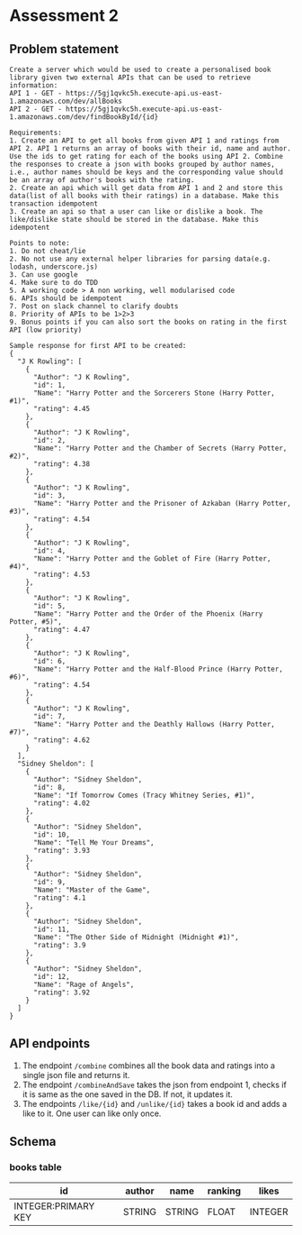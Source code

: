 # Assessment 2

## Problem statement

```
Create a server which would be used to create a personalised book library given two external APIs that can be used to retrieve information:
API 1 - GET - https://5gj1qvkc5h.execute-api.us-east-1.amazonaws.com/dev/allBooks
API 2 - GET - https://5gj1qvkc5h.execute-api.us-east-1.amazonaws.com/dev/findBookById/{id}

Requirements:
1. Create an API to get all books from given API 1 and ratings from API 2. API 1 returns an array of books with their id, name and author. Use the ids to get rating for each of the books using API 2. Combine the responses to create a json with books grouped by author names, i.e., author names should be keys and the corresponding value should be an array of author's books with the rating. 
2. Create an api which will get data from API 1 and 2 and store this data(list of all books with their ratings) in a database. Make this transaction idempotent
3. Create an api so that a user can like or dislike a book. The like/dislike state should be stored in the database. Make this idempotent

Points to note:
1. Do not cheat/lie
2. No not use any external helper libraries for parsing data(e.g. lodash, underscore.js)
3. Can use google
4. Make sure to do TDD
5. A working code > A non working, well modularised code
6. APIs should be idempotent
7. Post on slack channel to clarify doubts
8. Priority of APIs to be 1>2>3
9. Bonus points if you can also sort the books on rating in the first API (low priority)

Sample response for first API to be created:
{
  "J K Rowling": [
    {
      "Author": "J K Rowling",
      "id": 1,
      "Name": "Harry Potter and the Sorcerers Stone (Harry Potter, #1)",
      "rating": 4.45
    },
    {
      "Author": "J K Rowling",
      "id": 2,
      "Name": "Harry Potter and the Chamber of Secrets (Harry Potter, #2)",
      "rating": 4.38
    },
    {
      "Author": "J K Rowling",
      "id": 3,
      "Name": "Harry Potter and the Prisoner of Azkaban (Harry Potter, #3)",
      "rating": 4.54
    },
    {
      "Author": "J K Rowling",
      "id": 4,
      "Name": "Harry Potter and the Goblet of Fire (Harry Potter, #4)",
      "rating": 4.53
    },
    {
      "Author": "J K Rowling",
      "id": 5,
      "Name": "Harry Potter and the Order of the Phoenix (Harry Potter, #5)",
      "rating": 4.47
    },
    {
      "Author": "J K Rowling",
      "id": 6,
      "Name": "Harry Potter and the Half-Blood Prince (Harry Potter, #6)",
      "rating": 4.54
    },
    {
      "Author": "J K Rowling",
      "id": 7,
      "Name": "Harry Potter and the Deathly Hallows (Harry Potter, #7)",
      "rating": 4.62
    }
  ],
  "Sidney Sheldon": [
    {
      "Author": "Sidney Sheldon",
      "id": 8,
      "Name": "If Tomorrow Comes (Tracy Whitney Series, #1)",
      "rating": 4.02
    },
    {
      "Author": "Sidney Sheldon",
      "id": 10,
      "Name": "Tell Me Your Dreams",
      "rating": 3.93
    },
    {
      "Author": "Sidney Sheldon",
      "id": 9,
      "Name": "Master of the Game",
      "rating": 4.1
    },
    {
      "Author": "Sidney Sheldon",
      "id": 11,
      "Name": "The Other Side of Midnight (Midnight #1)",
      "rating": 3.9
    },
    {
      "Author": "Sidney Sheldon",
      "id": 12,
      "Name": "Rage of Angels",
      "rating": 3.92
    }
  ]
}
```

## API endpoints

1. The endpoint `/combine` combines all the book data and ratings into a single json file and returns it.
2. The endpoint `/combineAndSave` takes the json from endpoint 1, checks if it is same as the one saved in the DB. If not, it updates it.
3. The endpoints `/like/{id}` and `/unlike/{id}` takes a book id and adds a like to it. One user can like only once. 

## Schema

### books table

| id | author | name | ranking | likes |
|----|--------|-----|----------|-------|
| INTEGER:PRIMARY KEY | STRING | STRING | FLOAT | INTEGER |